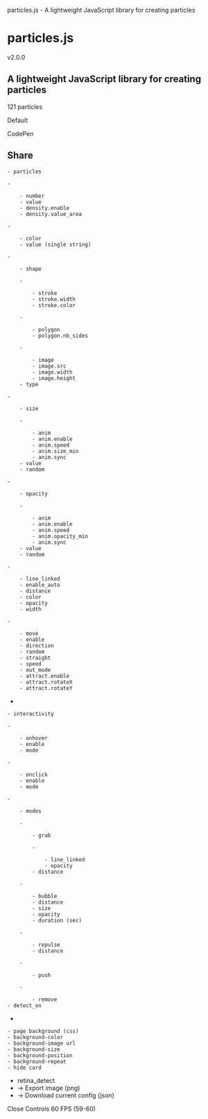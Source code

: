 particles.js - A lightweight JavaScript library for creating particles

# particles.js

v2.0.0

## A lightweight JavaScript library for creating particles

121 particles

Default

CodePen

Share
-

    - particles

    -

        - number
        - value
        - density.enable
        - density.value_area

    -

        - color
        - value (single string)

    -

        - shape

        -

            - stroke
            - stroke.width
            - stroke.color

        -

            - polygon
            - polygon.nb_sides

        -

            - image
            - image.src
            - image.width
            - image.height
        - type

    -

        - size

        -

            - anim
            - anim.enable
            - anim.speed
            - anim.size_min
            - anim.sync
        - value
        - random

    -

        - opacity

        -

            - anim
            - anim.enable
            - anim.speed
            - anim.opacity_min
            - anim.sync
        - value
        - random

    -

        - line_linked
        - enable_auto
        - distance
        - color
        - opacity
        - width

    -

        - move
        - enable
        - direction
        - random
        - straight
        - speed
        - out_mode
        - attract.enable
        - attract.rotateX
        - attract.rotateY

-

    - interactivity

    -

        - onhover
        - enable
        - mode

    -

        - onclick
        - enable
        - mode

    -

        - modes

        -

            - grab

            -

                - line_linked
                - opacity
            - distance

        -

            - bubble
            - distance
            - size
            - opacity
            - duration (sec)

        -

            - repulse
            - distance

        -

            - push

        -

            - remove
    - detect_on

-

    - page background (css)
    - background-color
    - background-image url
    - background-size
    - background-position
    - background-repeat
    - hide card
- retina_detect
- → Export image (png)
- → Download current config (json)

Close Controls
60 FPS (59-60)